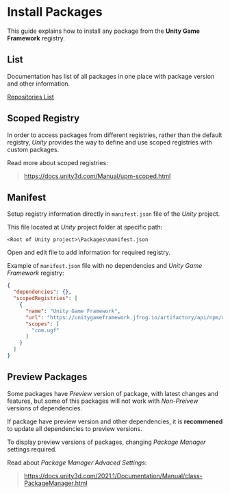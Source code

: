 # Install Packages

This guide explains how to install any package from the **Unity Game Framework** registry.

## List

Documentation has list of all packages in one place with package version and other information.

[Repositories List](repositories.md)

## Scoped Registry

In order to access packages from different registries, rather than the default registry,
_Unity_ provides the way to define and use scoped registries with custom packages.

Read more about scoped registries:

> https://docs.unity3d.com/Manual/upm-scoped.html

## Manifest

Setup registry information directly in `manifest.json` file of the _Unity_ project.

This file located at _Unity_ project folder at specific path:

```
<Root of Unity project>\Packages\manifest.json
```

Open and edit file to add information for required registry.

Example of `manifest.json` file with no dependencies and _Unity Game Framework_ registry:

```json
{
  "dependencies": {},
  "scopedRegistries": [
    {
      "name": "Unity Game Framework",
      "url": "https://unitygameframework.jfrog.io/artifactory/api/npm/default",
      "scopes": [
        "com.ugf"
      ]
    }
  ]
}
```

## Preview Packages

Some packages have _Preview_ version of package, with latest changes and features,
but some of this packages will not work with _Non-Preivew_ versions of dependencies.

If package have preview version and other dependencies, it is **recommened** to update all dependencies to preview versions.

To display preview versions of packages, changing _Package Manager_ settings required.

Read about _Package Manager Advaced Settings_:

> https://docs.unity3d.com/2021.1/Documentation/Manual/class-PackageManager.html

